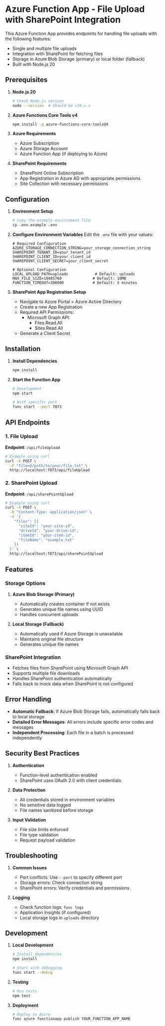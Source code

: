 # Azure Function App - File Upload with SharePoint Integration

This Azure Function App provides endpoints for handling file uploads with the following features:
- Single and multiple file uploads
- Integration with SharePoint for fetching files
- Storage in Azure Blob Storage (primary) or local folder (fallback)
- Built with Node.js 20

## Prerequisites

1. **Node.js 20**
   ```bash
   # Check Node.js version
   node --version  # Should be v20.x.x
   ```

2. **Azure Functions Core Tools v4**
   ```bash
   npm install -g azure-functions-core-tools@4
   ```

3. **Azure Requirements**
   - Azure Subscription
   - Azure Storage Account
   - Azure Function App (if deploying to Azure)

4. **SharePoint Requirements**
   - SharePoint Online Subscription
   - App Registration in Azure AD with appropriate permissions
   - Site Collection with necessary permissions

## Configuration

1. **Environment Setup**
   ```bash
   # Copy the example environment file
   cp .env.example .env
   ```

2. **Configure Environment Variables**
   Edit the `.env` file with your values:
   ```env
   # Required Configuration
   AZURE_STORAGE_CONNECTION_STRING=your_storage_connection_string
   SHAREPOINT_TENANT_ID=your_tenant_id
   SHAREPOINT_CLIENT_ID=your_client_id
   SHAREPOINT_CLIENT_SECRET=your_client_secret
   
   # Optional Configuration
   LOCAL_UPLOAD_PATH=uploads            # Default: uploads
   MAX_FILE_SIZE=10485760              # Default: 10MB
   FUNCTION_TIMEOUT=300000             # Default: 5 minutes
   ```

3. **SharePoint App Registration Setup**
   - Navigate to Azure Portal > Azure Active Directory
   - Create a new App Registration
   - Required API Permissions:
     - Microsoft Graph API:
       - Files.Read.All
       - Sites.Read.All
   - Generate a Client Secret

## Installation

1. **Install Dependencies**
   ```bash
   npm install
   ```

2. **Start the Function App**
   ```bash
   # Development
   npm start
   
   # With specific port
   func start --port 7073
   ```

## API Endpoints

### 1. File Upload
**Endpoint**: `/api/fileUpload`
```bash
# Example using curl
curl -X POST \
  -F "file=@/path/to/your/file.txt" \
  http://localhost:7073/api/fileUpload
```

### 2. SharePoint Upload
**Endpoint**: `/api/sharePointUpload`
```bash
# Example using curl
curl -X POST \
  -H "Content-Type: application/json" \
  -d '{
    "files": [{
      "siteId": "your-site-id",
      "driveId": "your-drive-id",
      "itemId": "your-item-id",
      "fileName": "example.txt"
    }]
  }' \
  http://localhost:7073/api/sharePointUpload
```

## Features

### Storage Options
1. **Azure Blob Storage (Primary)**
   - Automatically creates container if not exists
   - Generates unique file names using UUID
   - Handles concurrent uploads

2. **Local Storage (Fallback)**
   - Automatically used if Azure Storage is unavailable
   - Maintains original file structure
   - Generates unique file names

### SharePoint Integration
- Fetches files from SharePoint using Microsoft Graph API
- Supports multiple file downloads
- Handles SharePoint authentication automatically
- Falls back to mock data when SharePoint is not configured

## Error Handling

- **Automatic Fallback**: If Azure Blob Storage fails, automatically falls back to local storage
- **Detailed Error Messages**: All errors include specific error codes and messages
- **Independent Processing**: Each file in a batch is processed independently

## Security Best Practices

1. **Authentication**
   - Function-level authentication enabled
   - SharePoint uses OAuth 2.0 with client credentials

2. **Data Protection**
   - All credentials stored in environment variables
   - No sensitive data logged
   - File names sanitized before storage

3. **Input Validation**
   - File size limits enforced
   - File type validation
   - Request payload validation

## Troubleshooting

1. **Common Issues**
   - Port conflicts: Use `--port` to specify different port
   - Storage errors: Check connection string
   - SharePoint errors: Verify credentials and permissions

2. **Logging**
   - Check function logs: `func logs`
   - Application Insights (if configured)
   - Local storage logs in `uploads` directory

## Development

1. **Local Development**
   ```bash
   # Install dependencies
   npm install
   
   # Start with debugging
   func start --debug
   ```

2. **Testing**
   ```bash
   # Run tests
   npm test
   ```

3. **Deployment**
   ```bash
   # Deploy to Azure
   func azure functionapp publish YOUR_FUNCTION_APP_NAME
   ```

